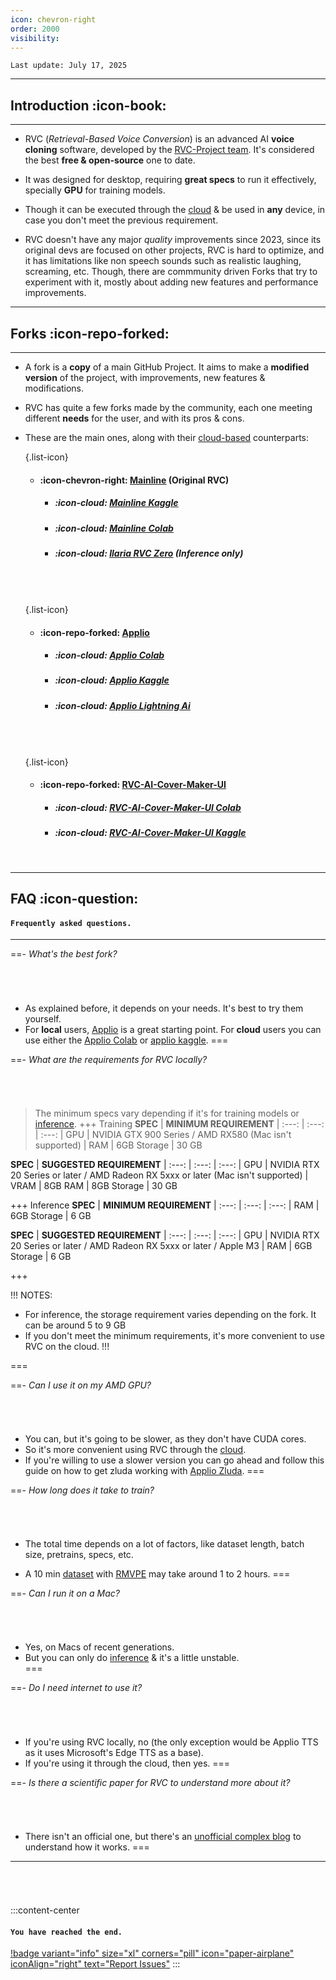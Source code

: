 ```yaml
---
icon: chevron-right
order: 2000
visibility:
---
```


``Last update: July 17, 2025``

***

## Introduction :icon-book:
***
- RVC (*Retrieval-Based Voice Conversion*) is an advanced AI **voice cloning** software, developed by the <u>[RVC-Project team](https://github.com/RVC-Project/Retrieval-based-Voice-Conversion-WebUI)</u>. It's considered the best **free & open-source** one to date.

- It was designed for desktop, requiring **great specs** to run it effectively, specially **GPU** for training models.

- Though it can be executed through the <u>[cloud](https://docs.aihub.gg/extra/glossary/#cloud-based)</u> & be used in **any** device, in case you don't meet the previous requirement.        

- RVC doesn't have any major *quality* improvements since 2023, since its original devs are focused on other projects, RVC is hard to optimize, and it has limitations like non speech sounds such as realistic laughing, screaming, etc. Though, there are commmunity driven Forks that try to experiment with it, mostly about adding new features and performance improvements.


***
## Forks :icon-repo-forked:
***
- A fork is a **copy** of a main GitHub Project. It aims to make a **modified version** of the project, with improvements, new features & modifications.

- RVC has quite a few forks made by the community, each one meeting different **needs** for the user, and with its pros & cons.     

- These are the main ones, along with their <u>[cloud-based](https://docs.aihub.gg/extra/glossary/#cloud-based)</u> counterparts:       

    {.list-icon}
    - #### :icon-chevron-right: <u>[Mainline](https://github.com/RVC-Project/Retrieval-based-Voice-Conversion-WebUI)</u> (Original RVC)
        - ##### :icon-cloud: <u> [Mainline Kaggle](https://www.kaggle.com/code/hinabl/mainline)</u>
         - ##### :icon-cloud: <u>[Mainline Colab](https://colab.research.google.com/github/hinabl/RVC-Online/blob/main/Mainline_Colab_Full.ipynb)</u>
         - ##### :icon-cloud: <u>[Ilaria RVC Zero](https://huggingface.co/spaces/TheStinger/Ilaria_RVC)</u> (Inference only)
    ###### ‎    
    {.list-icon}
    - #### :icon-repo-forked: <u>[Applio](https://applio.org/)</u>
        - ##### :icon-cloud: <u>[Applio Colab](https://colab.research.google.com/github/iahispano/applio/blob/master/assets/Applio.ipynb)</u>
        - ##### :icon-cloud: <u>[Applio Kaggle](https://www.kaggle.com/code/deiant/applio)</u>
        - ##### :icon-cloud: <u>[Applio Lightning Ai](https://lightning.ai/guilhermecardoso1/studios/applio-latest?section=all&query=applio)</u>

        
    ###### ‎  
    {.list-icon} 
    - #### :icon-repo-forked: <u>[RVC-AI-Cover-Maker-UI](https://github.com/Eddycrack864/RVC-AI-Cover-Maker-UI)</u>     
        - ##### :icon-cloud: <u>[RVC-AI-Cover-Maker-UI Colab](https://colab.research.google.com/github/Eddycrack864/RVC-AI-Cover-Maker-UI/blob/main/assets/RVCAICoverMakerUI.ipynb)</u>
        - ##### :icon-cloud: <u>[RVC-AI-Cover-Maker-UI Kaggle](https://www.kaggle.com/code/eddycrack864/rvc-ai-cover-maker-ui)</u>     
    ‎       
***
## FAQ :icon-question:
#### `Frequently asked questions.`
***

==- *What's the best fork?*
###### ‎       
- As explained before, it depends on your needs. It's best to try them yourself.
- For **local** users, <u>[Applio](https://docs.aihub.gg/rvc/local/applio/)</u> is a great starting point. For **cloud** users you can use either the <u>[Applio Colab](https://docs.aihub.gg/rvc/cloud/applio-colab/)</u> or <u>[applio kaggle](https://docs.aihub.gg/rvc/cloud/applio-kaggle/)</u>.
===

==- *What are the requirements for RVC locally?*
###### ‎      
> The minimum specs vary depending if it's for training models or <u>[inference](https://docs.aihub.gg/extra/glossary/#inference)</u>.
+++ Training
**SPEC** | **MINIMUM REQUIREMENT** | 
:---: | :---: | :---: |
GPU | NVIDIA GTX 900 Series / AMD RX580 (Mac isn't supported) | 
RAM | 6GB
Storage | 30 GB


**SPEC** | **SUGGESTED REQUIREMENT** | 
:---: | :---: | :---: |
GPU | NVIDIA RTX 20 Series or later / AMD Radeon RX 5xxx or later (Mac isn't supported) | 
VRAM | 8GB
RAM | 8GB
Storage | 30 GB


+++ Inference
**SPEC** | **MINIMUM REQUIREMENT** | 
:---: | :---: | :---: | 
RAM | 6GB
Storage | 6 GB 

**SPEC** | **SUGGESTED REQUIREMENT** | 
:---: | :---: | :---: | 
GPU | NVIDIA RTX 20 Series or later / AMD Radeon RX 5xxx or later / Apple M3 | 
RAM | 6GB
Storage | 6 GB 

+++

!!! NOTES:
- For inference, the storage requirement varies depending on the fork. It can be around 5 to 9 GB
- If you don't meet the minimum requirements, it's more convenient to use RVC on the cloud.
!!!

=== 

==- *Can I use it on my AMD GPU?*
###### ‎  
- You can, but it's going to be slower, as they don't have CUDA cores.
- So it's more convenient using RVC through the <u>[cloud](https://docs.aihub.gg/extra/glossary/#cloud-based)</u>.
- If you're willing to use a slower version you can go ahead and follow this guide on how to get zluda working with <u>[Applio Zluda](https://docs.applio.org/getting-started/installation#amd-gpu-support-windows)</u>.
=== 

==- *How long does it take to train?*
###### ‎      
- The total time depends on a lot of factors, like dataset length, batch size, pretrains, specs, etc.

- A 10 min <u>[dataset](https://docs.aihub.gg/rvc/resources/dataset-isolation/)</u> with <u>[RMVPE](https://docs.aihub.gg/rvc/resources/inference-settings/#pitch-extraction-algorithm)</u> may take around 1 to 2 hours.
=== 

==- *Can I run it on a Mac?*
###### ‎      
- Yes, on Macs of recent generations.
- But you can only do <u>[inference](https://docs.aihub.gg/extra/glossary/#inference)</u> & it's a little unstable.  
===

==- *Do I need internet to use it?*
###### ‎      
- If you're using RVC locally, no (the only exception would be Applio TTS as it uses Microsoft's Edge TTS as a base).
- If you're using it through the cloud, then yes.
===

==- *Is there a scientific paper for RVC to understand more about it?*
###### ‎      
- There isn't an official one, but there's an <u>[unofficial complex blog](https://gudgud96.github.io/2024/09/26/annotated-rvc/)</u> to understand how it works.
===


***
###### ‎
:::content-center
#### `You have reached the end.`

[!badge variant="info" size="xl" corners="pill" icon="paper-airplane" iconAlign="right" text="Report Issues"](https://docs.aihub.gg/contributions/)
:::
